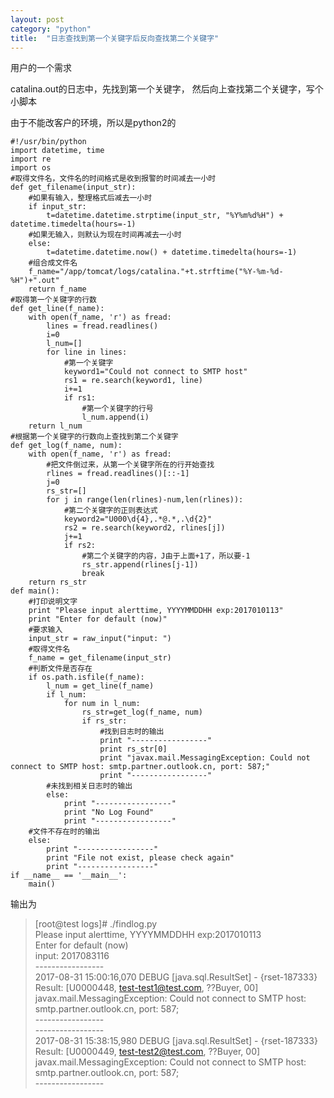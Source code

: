 ```yaml
---
layout: post
category: "python"
title:  "日志查找到第一个关键字后反向查找第二个关键字"
---
```


用户的一个需求

catalina.out的日志中，先找到第一个关键字，  然后向上查找第二个关键字，写个小脚本

由于不能改客户的环境，所以是python2的

<!-- more -->

```
#!/usr/bin/python 
import datetime, time
import re
import os
#取得文件名，文件名的时间格式是收到报警的时间减去一小时
def get_filename(input_str):
    #如果有输入，整理格式后减去一小时
    if input_str:
        t=datetime.datetime.strptime(input_str, "%Y%m%d%H") + datetime.timedelta(hours=-1)
    #如果无输入，则默认为现在时间再减去一小时
    else:
        t=datetime.datetime.now() + datetime.timedelta(hours=-1)
    #组合成文件名
    f_name="/app/tomcat/logs/catalina."+t.strftime("%Y-%m-%d-%H")+".out"
    return f_name
#取得第一个关键字的行数
def get_line(f_name):
    with open(f_name, 'r') as fread:
        lines = fread.readlines()
        i=0
        l_num=[]
        for line in lines:
            #第一个关键字
            keyword1="Could not connect to SMTP host"
            rs1 = re.search(keyword1, line)
            i+=1
            if rs1:
                #第一个关键字的行号
                l_num.append(i)
    return l_num
#根据第一个关键字的行数向上查找到第二个关键字
def get_log(f_name, num):
    with open(f_name, 'r') as fread:
        #把文件倒过来，从第一个关键字所在的行开始查找
        rlines = fread.readlines()[::-1]
        j=0
        rs_str=[]
        for j in range(len(rlines)-num,len(rlines)):
            #第二个关键字的正则表达式
            keyword2="U000\d{4},.*@.*,.\d{2}"
            rs2 = re.search(keyword2, rlines[j])
            j+=1
            if rs2:
                #第二个关键字的内容，J由于上面+1了，所以要-1
                rs_str.append(rlines[j-1])
                break
    return rs_str
def main():
    #打印说明文字
    print "Please input alerttime, YYYYMMDDHH exp:2017010113"
    print "Enter for default (now)"
    #要求输入
    input_str = raw_input("input: ")
    #取得文件名
    f_name = get_filename(input_str)
    #判断文件是否存在
    if os.path.isfile(f_name):
        l_num = get_line(f_name)
        if l_num:
            for num in l_num:
                rs_str=get_log(f_name, num)
                if rs_str:
                    #找到日志时的输出
                    print "-----------------"
                    print rs_str[0]
                    print "javax.mail.MessagingException: Could not connect to SMTP host: smtp.partner.outlook.cn, port: 587;"
                    print "-----------------"
        #未找到相关日志时的输出
        else:
            print "-----------------"
            print "No Log Found"
            print "-----------------"
    #文件不存在时的输出
    else:
        print "-----------------"
        print "File not exist, please check again"
        print "-----------------"
if __name__ == '__main__':
    main()
```

输出为
>[root@test logs]# ./findlog.py  
Please input alerttime, YYYYMMDDHH exp:2017010113  
Enter for default (now)  
input: 2017083116  
\-----------------  
2017-08-31 15:00:16,070 DEBUG [java.sql.ResultSet] - {rset-187333} Result: [U0000448, test-test1@test.com, ??Buyer, 00]   
javax.mail.MessagingException: Could not connect to SMTP host: smtp.partner.outlook.cn, port: 587;  
\-----------------  
\-----------------  
2017-08-31 15:38:15,980 DEBUG [java.sql.ResultSet] - {rset-187333} Result: [U0000449, test-test2@test.com, ??Buyer, 00]  
javax.mail.MessagingException: Could not connect to SMTP host: smtp.partner.outlook.cn, port: 587;  
\-----------------